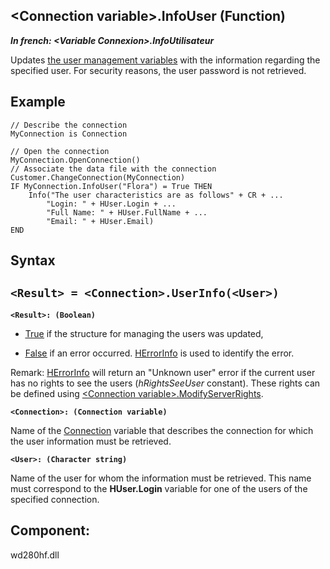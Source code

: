 


## &lt;Connection variable&gt;.InfoUser (Function)

***In french: &lt;Variable Connexion&gt;.InfoUtilisateur***



<a name="XUse"></a>
<a name="Use"></a>
<a name="description"></a>
Updates [the user management variables](../WDLang4/3044315.md) with the information regarding the specified user. For security reasons, the user password is not retrieved.


<a name="Example1"></a>
<a name="sample_code"></a>

## Example


```wl
// Describe the connection
MyConnection is Connection

// Open the connection
MyConnection.OpenConnection()
// Associate the data file with the connection
Customer.ChangeConnection(MyConnection)
IF MyConnection.InfoUser("Flora") = True THEN
	Info("The user characteristics are as follows" + CR + ...
		"Login: " + HUser.Login + ...
		"Full Name: " + HUser.FullName + ...
		"Email: " + HUser.Email)
END
```

<a name="XSYNTAX"></a>
<a name="SYNTAX1"></a>

## Syntax

`<Result> = <Connection>.UserInfo(<User>)`
---

**`<Result>: (Boolean)`**



- <u><u><u><u>True</u></u></u></u> if the structure for managing the users was updated,

- <u><u><u><u>False</u></u></u></u> if an error occurred. [HErrorInfo](../WDLang4/3044071.md) is used to identify the error.




Remark: [HErrorInfo](../WDLang4/3044071.md) will return an "Unknown user" error if the current user has no rights to see the users (*hRightsSeeUser* constant). These rights can be defined using [&lt;Connection variable&gt;.ModifyServerRights](../WDLang4/1000022710.md).

**`<Connection>: (Connection variable)`**

Name of the [Connection](../WDLang4/1514073.md) variable that describes the connection for which the user information must be retrieved.

**`<User>: (Character string)`**

Name of the user for whom the information must be retrieved. This name must correspond to the **HUser.Login** variable for one of the users of the specified connection.



<a name="NOTE0"></a>
<a name="XComponent"></a>

## Component:
wd280hf.dll
